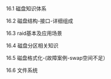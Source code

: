 16.1 磁盘知识体系

16.2 磁盘结构-接口-详细组成

16.3 raid基本及应用场景

16.4 磁盘分区相关知识

16.5 磁盘格式化-\(故障案例-swap空间不足）

16.6 文件系统

